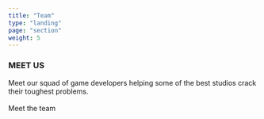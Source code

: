 ```yaml
---
title: "Team"
type: "landing"
page: "section"
weight: 5
---
```


<div id="team" class="col-lg-8 full-height-screen">
    <h3>MEET US</h3>
    <div>Meet our squad of game developers helping some of the best studios crack their toughest problems.</div>
    <br>
    <a class="buttonform" onclick="location.href='https://www.linkedin.com/company/day-iii-digital/people/'" type="button">Meet the team</a>
</div>